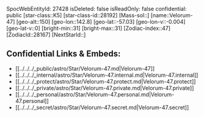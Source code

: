 ﻿---
location: [-57.03,142.8,150]
type: Star
tags:
- astro/Star

---
SpocWebEntityId: 27428
isDeleted: false
isReadOnly: false
confidential: public
[star-class::K5]
[star-class-id::28192]
[Mass-sol::]
[name::Velorum-47]
[geo-alt::150]
[geo-lon::142.8]
[geo-lat::-57.03]
[geo-lon-v::-0.004]
[geo-lat-v::0]
[bright-min::31]
[bright-max::31]
[Zodiac-index::47]
[ZodiacId::28167]
[NextStarId::]



## Confidential Links & Embeds: 
- [[../../../_public/astro/Star/Velorum-47.md|Velorum-47]] 
- [[../../../_internal/astro/Star/Velorum-47.internal.md|Velorum-47.internal]] 
- [[../../../_protect/astro/Star/Velorum-47.protect.md|Velorum-47.protect]] 
- [[../../../_private/astro/Star/Velorum-47.private.md|Velorum-47.private]] 
- [[../../../_personal/astro/Star/Velorum-47.personal.md|Velorum-47.personal]] 
- [[../../../_secret/astro/Star/Velorum-47.secret.md|Velorum-47.secret]] 
